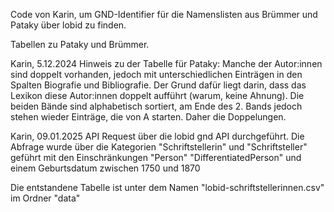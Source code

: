 Code von Karin, um GND-Identifier für die Namenslisten aus Brümmer und Pataky über lobid zu finden. 

Tabellen zu Pataky und Brümmer. 

Karin, 5.12.2024
Hinweis zu der Tabelle für Pataky: Manche der Autor:innen sind doppelt vorhanden, jedoch mit unterschiedlichen Einträgen in den Spalten Biografie und Bibliografie. Der Grund dafür liegt darin, dass das Lexikon diese Autor:innen doppelt aufführt (warum, keine Ahnung). Die beiden Bände sind alphabetisch sortiert, am Ende des 2. Bands jedoch stehen wieder Einträge, die von A starten. Daher die Doppelungen.

Karin, 09.01.2025
API Request über die lobid gnd API durchgeführt. Die Abfrage wurde über die Kategorien "Schriftstellerin" und "Schriftsteller" geführt mit den Einschränkungen "Person" "DifferentiatedPerson" und einem Geburtsdatum zwischen 1750 und 1870

Die entstandene Tabelle ist unter dem Namen "lobid-schriftstellerinnen.csv" im Ordner "data"
